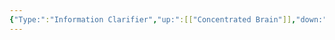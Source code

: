 ```yaml
---
{"Type:":"Information Clarifier","up:":[["Concentrated Brain"]],"down:":[["People Repellant"]],"Yesterday:":null,"Tomorrow:":null,"alias:":null,"Next:":null,"Previous:":null,"tags":["RandomFacts"],"dg-publish":true,"permalink":"/skull/concentrated-brain/random-facts/random-facts/","dgPassFrontmatter":true}
---
```



